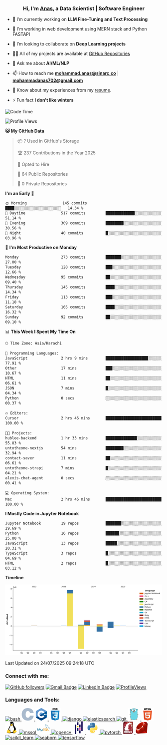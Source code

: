 <h3 align="center">Hi, I'm <a href="https://www.linkedin.com/in/mohammad-anas4321">Anas</a>, a Data Scientist | Software Engineer</h3>


- 🔭 I’m currently working on **LLM Fine-Tuning and Text Processing**

- 💼 I'm working in web development using MERN stack and Python FASTAPI

- 👯 I’m looking to collaborate on **Deep Learning projects**

- 👨‍💻 All of my projects are available at [GitHub Repositories](https://github.com/AnasMohammad4321?tab=repositories)

- 💬 Ask me about **AI/ML/NLP**

- 📫 How to reach me **mohammad.anas@sinarc.co** | **mohammadanas702@gmail.com**

- 📄 Know about my experiences from my [resume](https://drive.google.com/drive/folders/1b7yAE4zIYfjnvB8iA9lviMw5danM3bSz?usp=drive_link).

- ⚡ Fun fact **I don't like winters**

<!--START_SECTION:waka-->
![Code Time](http://img.shields.io/badge/Code%20Time-21%20hrs%2013%20mins-blue)

![Profile Views](http://img.shields.io/badge/Profile%20Views-1-blue)

**🐱 My GitHub Data** 

> 📦 ? Used in GitHub's Storage 
 > 
> 🏆 237 Contributions in the Year 2025
 > 
> 💼 Opted to Hire
 > 
> 📜 64 Public Repositories 
 > 
> 🔑 0 Private Repositories 
 > 
**I'm an Early 🐤** 

```text
🌞 Morning                145 commits         ████░░░░░░░░░░░░░░░░░░░░░   14.34 % 
🌆 Daytime                517 commits         █████████████░░░░░░░░░░░░   51.14 % 
🌃 Evening                309 commits         ████████░░░░░░░░░░░░░░░░░   30.56 % 
🌙 Night                  40 commits          █░░░░░░░░░░░░░░░░░░░░░░░░   03.96 % 
```
📅 **I'm Most Productive on Monday** 

```text
Monday                   273 commits         ███████░░░░░░░░░░░░░░░░░░   27.00 % 
Tuesday                  128 commits         ███░░░░░░░░░░░░░░░░░░░░░░   12.66 % 
Wednesday                95 commits          ██░░░░░░░░░░░░░░░░░░░░░░░   09.40 % 
Thursday                 145 commits         ████░░░░░░░░░░░░░░░░░░░░░   14.34 % 
Friday                   113 commits         ███░░░░░░░░░░░░░░░░░░░░░░   11.18 % 
Saturday                 165 commits         ████░░░░░░░░░░░░░░░░░░░░░   16.32 % 
Sunday                   92 commits          ██░░░░░░░░░░░░░░░░░░░░░░░   09.10 % 
```


📊 **This Week I Spent My Time On** 

```text
🕑︎ Time Zone: Asia/Karachi

💬 Programming Languages: 
JavaScript               2 hrs 9 mins        ███████████████████░░░░░░   77.91 % 
Other                    17 mins             ███░░░░░░░░░░░░░░░░░░░░░░   10.67 % 
HTML                     11 mins             ██░░░░░░░░░░░░░░░░░░░░░░░   06.61 % 
JSON                     7 mins              █░░░░░░░░░░░░░░░░░░░░░░░░   04.34 % 
Python                   0 secs              ░░░░░░░░░░░░░░░░░░░░░░░░░   00.37 % 

🔥 Editors: 
Cursor                   2 hrs 46 mins       █████████████████████████   100.00 % 

🐱‍💻 Projects: 
hublee-backend           1 hr 33 mins        ██████████████░░░░░░░░░░░   55.83 % 
untotheone-nextjs        54 mins             ████████░░░░░░░░░░░░░░░░░   32.94 % 
contact-saver            11 mins             ██░░░░░░░░░░░░░░░░░░░░░░░   06.61 % 
untotheone-strapi        7 mins              █░░░░░░░░░░░░░░░░░░░░░░░░   04.21 % 
alexis-chat-agent        0 secs              ░░░░░░░░░░░░░░░░░░░░░░░░░   00.41 % 

💻 Operating System: 
Mac                      2 hrs 46 mins       █████████████████████████   100.00 % 
```

**I Mostly Code in Jupyter Notebook** 

```text
Jupyter Notebook         19 repos            ███████░░░░░░░░░░░░░░░░░░   29.69 % 
Python                   16 repos            ██████░░░░░░░░░░░░░░░░░░░   25.00 % 
JavaScript               13 repos            █████░░░░░░░░░░░░░░░░░░░░   20.31 % 
TypeScript               3 repos             █░░░░░░░░░░░░░░░░░░░░░░░░   04.69 % 
HTML                     2 repos             █░░░░░░░░░░░░░░░░░░░░░░░░   03.12 % 
```



**Timeline**

![Lines of Code chart](https://raw.githubusercontent.com/AnasMohammad4321/AnasMohammad4321/main/assets/bar_graph.png)


 Last Updated on 24/07/2025 09:24:18 UTC
<!--END_SECTION:waka-->


<h3 align="left">Connect with me:</h3>

[![GitHub followers](https://img.shields.io/github/followers/Sinarc-co?label=Follow&style=social)](https://github.com/AnasMohammad4321/?tab=follow)
[![Gmail Badge](https://img.shields.io/badge/-mohammad.anas@sinarc.co-c14438?style=social&logo=Gmail&logoColor=red&link=mailto:mohammad.anas@sinarc.co)](mailto:mohammad.anas@sinarc.co)
[![LinkedIn Badge](https://img.shields.io/badge/-LinkedIn-blue?style=social&logo=Linkedin&logoColor=blue&link=https://www.linkedin.com/in/mohammad-anas4321/)](https://www.linkedin.com/in/mohammad-anas4321/)
[![ProfileViews](https://komarev.com/ghpvc/?username=AnasMohammad4321)](https://komarev.com/ghpvc/?username=AnasMohammad4321)

<h3 align="left">Languages and Tools:</h3>
<p align="left"> <a href="https://www.gnu.org/software/bash/" target="_blank" rel="noreferrer"> <img src="https://www.vectorlogo.zone/logos/gnu_bash/gnu_bash-icon.svg" alt="bash" width="40" height="40"/> </a> <a href="https://www.cprogramming.com/" target="_blank" rel="noreferrer"> <img src="https://raw.githubusercontent.com/devicons/devicon/master/icons/c/c-original.svg" alt="c" width="40" height="40"/> </a> <a href="https://www.w3schools.com/cpp/" target="_blank" rel="noreferrer"> <img src="https://raw.githubusercontent.com/devicons/devicon/master/icons/cplusplus/cplusplus-original.svg" alt="cplusplus" width="40" height="40"/> </a> <a href="https://www.w3schools.com/css/" target="_blank" rel="noreferrer"> <img src="https://raw.githubusercontent.com/devicons/devicon/master/icons/css3/css3-original-wordmark.svg" alt="css3" width="40" height="40"/> </a> <a href="https://www.djangoproject.com/" target="_blank" rel="noreferrer"> <img src="https://cdn.worldvectorlogo.com/logos/django.svg" alt="django" width="40" height="40"/> </a> <a href="https://www.elastic.co" target="_blank" rel="noreferrer"> <img src="https://www.vectorlogo.zone/logos/elastic/elastic-icon.svg" alt="elasticsearch" width="40" height="40"/> </a> <a href="https://git-scm.com/" target="_blank" rel="noreferrer"> <img src="https://www.vectorlogo.zone/logos/git-scm/git-scm-icon.svg" alt="git" width="40" height="40"/> </a> <a href="https://golang.org" target="_blank" rel="noreferrer"> <img src="https://raw.githubusercontent.com/devicons/devicon/master/icons/go/go-original.svg" alt="go" width="40" height="40"/> </a> <a href="https://www.w3.org/html/" target="_blank" rel="noreferrer"> <img src="https://raw.githubusercontent.com/devicons/devicon/master/icons/html5/html5-original-wordmark.svg" alt="html5" width="40" height="40"/> </a> <a href="https://www.linux.org/" target="_blank" rel="noreferrer"> <img src="https://raw.githubusercontent.com/devicons/devicon/master/icons/linux/linux-original.svg" alt="linux" width="40" height="40"/> </a> <a href="https://www.microsoft.com/en-us/sql-server" target="_blank" rel="noreferrer"> <img src="https://www.svgrepo.com/show/303229/microsoft-sql-server-logo.svg" alt="mssql" width="40" height="40"/> </a> <a href="https://www.mysql.com/" target="_blank" rel="noreferrer"> <img src="https://raw.githubusercontent.com/devicons/devicon/master/icons/mysql/mysql-original-wordmark.svg" alt="mysql" width="40" height="40"/> </a> <a href="https://opencv.org/" target="_blank" rel="noreferrer"> <img src="https://www.vectorlogo.zone/logos/opencv/opencv-icon.svg" alt="opencv" width="40" height="40"/> </a> <a href="https://pandas.pydata.org/" target="_blank" rel="noreferrer"> <img src="https://raw.githubusercontent.com/devicons/devicon/2ae2a900d2f041da66e950e4d48052658d850630/icons/pandas/pandas-original.svg" alt="pandas" width="40" height="40"/> </a> <a href="https://www.python.org" target="_blank" rel="noreferrer"> <img src="https://raw.githubusercontent.com/devicons/devicon/master/icons/python/python-original.svg" alt="python" width="40" height="40"/> </a> <a href="https://pytorch.org/" target="_blank" rel="noreferrer"> <img src="https://www.vectorlogo.zone/logos/pytorch/pytorch-icon.svg" alt="pytorch" width="40" height="40"/> </a> <a href="https://rubyonrails.org" target="_blank" rel="noreferrer"> <img src="https://raw.githubusercontent.com/devicons/devicon/master/icons/rails/rails-original-wordmark.svg" alt="rails" width="40" height="40"/> </a> <a href="https://www.ruby-lang.org/en/" target="_blank" rel="noreferrer"> <img src="https://raw.githubusercontent.com/devicons/devicon/master/icons/ruby/ruby-original.svg" alt="ruby" width="40" height="40"/> </a> <a href="https://scikit-learn.org/" target="_blank" rel="noreferrer"> <img src="https://upload.wikimedia.org/wikipedia/commons/0/05/Scikit_learn_logo_small.svg" alt="scikit_learn" width="40" height="40"/> </a> <a href="https://seaborn.pydata.org/" target="_blank" rel="noreferrer"> <img src="https://seaborn.pydata.org/_images/logo-mark-lightbg.svg" alt="seaborn" width="40" height="40"/> </a> <a href="https://www.tensorflow.org" target="_blank" rel="noreferrer"> <img src="https://www.vectorlogo.zone/logos/tensorflow/tensorflow-icon.svg" alt="tensorflow" width="40" height="40"/> </a> </p>
